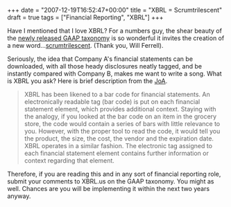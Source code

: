 +++
date = "2007-12-19T16:52:47+00:00"
title = "XBRL = Scrumtrilescent"
draft = true 
tags = ["Financial Reporting", "XBRL"]
+++

Have I mentioned that I love XBRL? For a numbers guy, the shear beauty of the [newly released GAAP taxonomy](http://xbrl.us/USGAAPreview/Pages/default.aspx) is so wonderful it invites the creation of a new word...[scrumtrilescent](http://www.urbandictionary.com/define.php?term=scrumtrilescent). (Thank you, Will Ferrell). 

Seriously, the idea that Company A's financial statements can be downloaded, with all those heady disclosures neatly tagged, and be instantly compared with Company B, makes me want to write a song. What is XBRL you ask? Here is brief description from the [JoA](http://www.aicpa.org/pubs/jofa/jun2007/stantial.htm).

> XBRL has been likened to a bar code for financial statements. An electronically readable tag (bar code) is put on each financial statement element, which provides additional context. Staying with the analogy, if you looked at the bar code on an item in the grocery store, the code would contain a series of bars with little relevance to you. However, with the proper tool to read the code, it would tell you the product, the size, the cost, the vendor and the expiration date. XBRL operates in a similar fashion. The electronic tag assigned to each financial statement element contains further information or context regarding that element.

Therefore, if you are reading this and in any sort of financial reporting role, submit your comments to XBRL.us on the GAAP taxonomy. You might as well. Chances are you will be implementing it within the next two years anyway.
